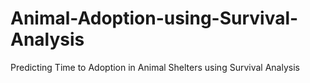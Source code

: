 # Animal-Adoption-using-Survival-Analysis
Predicting Time to Adoption in Animal Shelters using Survival Analysis
